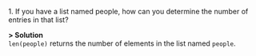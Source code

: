 1\. If you have a list named people, how can you determine the number of entries in that list?

**> Solution**\
`len(people)` returns the number of elements in the list named `people`.